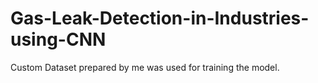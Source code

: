 # Gas-Leak-Detection-in-Industries-using-CNN

Custom Dataset prepared by me was used for training the model.
